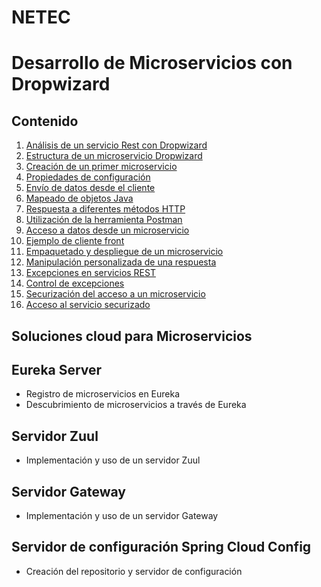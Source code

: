 # NETEC
# Desarrollo de Microservicios con Dropwizard

## Contenido

1. [Análisis de un servicio Rest con Dropwizard](#análisis-de-un-servicio-rest-con-dropwizard)
2. [Estructura de un microservicio Dropwizard](#estructura-de-un-microservicio-dropwizard)
3. [Creación de un primer microservicio](#creación-de-un-primer-microservicio)
4. [Propiedades de configuración](#propiedades-de-configuración)
5. [Envío de datos desde el cliente](#envío-de-datos-desde-el-cliente)
6. [Mapeado de objetos Java](#mapeado-de-objetos-java)
7. [Respuesta a diferentes métodos HTTP](#respuesta-a-diferentes-métodos-http)
8. [Utilización de la herramienta Postman](#utilización-de-la-herramienta-postman)
9. [Acceso a datos desde un microservicio](#acceso-a-datos-desde-un-microservicio)
10. [Ejemplo de cliente front](#ejemplo-de-cliente-front)
11. [Empaquetado y despliegue de un microservicio](#empaquetado-y-despliegue-de-un-microservicio)
12. [Manipulación personalizada de una respuesta](#manipulación-personalizada-de-una-respuesta)
13. [Excepciones en servicios REST](#excepciones-en-servicios-rest)
14. [Control de excepciones](#control-de-excepciones)
15. [Securización del acceso a un microservicio](#securización-del-acceso-a-un-microservicio)
16. [Acceso al servicio securizado](#acceso-al-servicio-securizado)

## Soluciones cloud para Microservicios

## Eureka Server
- Registro de microservicios en Eureka
- Descubrimiento de microservicios a través de Eureka

## Servidor Zuul
- Implementación y uso de un servidor Zuul

## Servidor Gateway
- Implementación y uso de un servidor Gateway

## Servidor de configuración Spring Cloud Config
- Creación del repositorio y servidor de configuración

